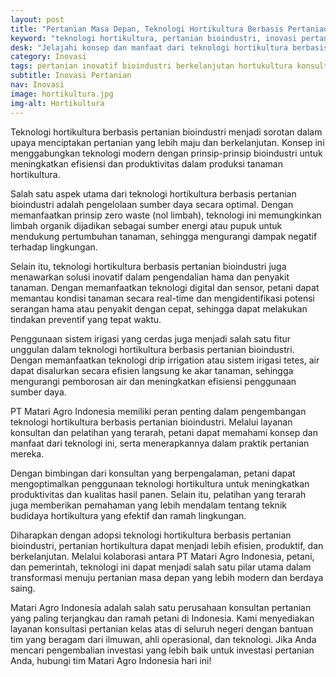 ```yaml
---
layout: post
title: "Pertanian Masa Depan, Teknologi Hortikultura Berbasis Pertanian Bioindustri"
keyword: "teknologi hortikultura, pertanian bioindustri, inovasi pertanian, pertanian berkelanjutan, pengembangan hortikultura, matari agro Indonesia"
desk: "Jelajahi konsep dan manfaat dari teknologi hortikultura berbasis pertanian bioindustri untuk menciptakan pertanian yang lebih efisien dan berkelanjutan. Temukan bagaimana PT Matari Agro Indonesia memimpin dalam pengembangan teknologi hortikultura inovatif melalui layanan konsultan dan pelatihan yang terarah."
category: Inovasi
tags: pertanian inovatif bioindustri berkelanjutan hortukultura konsultan
subtitle: Inovasi Pertanian
nav: Inovasi
image: hortikultura.jpg
img-alt: Hortikultura
---
```


Teknologi hortikultura berbasis pertanian bioindustri menjadi sorotan dalam upaya menciptakan pertanian yang lebih maju dan berkelanjutan. Konsep ini menggabungkan teknologi modern dengan prinsip-prinsip bioindustri untuk meningkatkan efisiensi dan produktivitas dalam produksi tanaman hortikultura.

Salah satu aspek utama dari teknologi hortikultura berbasis pertanian bioindustri adalah pengelolaan sumber daya secara optimal. Dengan memanfaatkan prinsip zero waste (nol limbah), teknologi ini memungkinkan limbah organik dijadikan sebagai sumber energi atau pupuk untuk mendukung pertumbuhan tanaman, sehingga mengurangi dampak negatif terhadap lingkungan.

Selain itu, teknologi hortikultura berbasis pertanian bioindustri juga menawarkan solusi inovatif dalam pengendalian hama dan penyakit tanaman. Dengan memanfaatkan teknologi digital dan sensor, petani dapat memantau kondisi tanaman secara real-time dan mengidentifikasi potensi serangan hama atau penyakit dengan cepat, sehingga dapat melakukan tindakan preventif yang tepat waktu.

Penggunaan sistem irigasi yang cerdas juga menjadi salah satu fitur unggulan dalam teknologi hortikultura berbasis pertanian bioindustri. Dengan memanfaatkan teknologi drip irrigation atau sistem irigasi tetes, air dapat disalurkan secara efisien langsung ke akar tanaman, sehingga mengurangi pemborosan air dan meningkatkan efisiensi penggunaan sumber daya.

PT Matari Agro Indonesia memiliki peran penting dalam pengembangan teknologi hortikultura berbasis pertanian bioindustri. Melalui layanan konsultan dan pelatihan yang terarah, petani dapat memahami konsep dan manfaat dari teknologi ini, serta menerapkannya dalam praktik pertanian mereka.

Dengan bimbingan dari konsultan yang berpengalaman, petani dapat mengoptimalkan penggunaan teknologi hortikultura untuk meningkatkan produktivitas dan kualitas hasil panen. Selain itu, pelatihan yang terarah juga memberikan pemahaman yang lebih mendalam tentang teknik budidaya hortikultura yang efektif dan ramah lingkungan.

Diharapkan dengan adopsi teknologi hortikultura berbasis pertanian bioindustri, pertanian hortikultura dapat menjadi lebih efisien, produktif, dan berkelanjutan. Melalui kolaborasi antara PT Matari Agro Indonesia, petani, dan pemerintah, teknologi ini dapat menjadi salah satu pilar utama dalam transformasi menuju pertanian masa depan yang lebih modern dan berdaya saing.

Matari Agro Indonesia adalah salah satu perusahaan konsultan pertanian yang paling terjangkau dan ramah petani di Indonesia. Kami menyediakan layanan konsultasi pertanian kelas atas di seluruh negeri dengan bantuan tim yang beragam dari ilmuwan, ahli operasional, dan teknologi. Jika Anda mencari pengembalian investasi yang lebih baik untuk investasi pertanian Anda, hubungi tim Matari Agro Indonesia hari ini!
